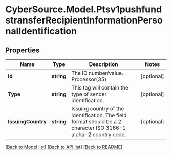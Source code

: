 # CyberSource.Model.Ptsv1pushfundstransferRecipientInformationPersonalIdentification
## Properties

Name | Type | Description | Notes
------------ | ------------- | ------------- | -------------
**Id** | **string** | The ID number/value. Processor(35)  | [optional] 
**Type** | **string** | This tag will contain the type of sender identification.  | [optional] 
**IssuingCountry** | **string** | Issuing country of the identification. The field format should be a 2 character ISO 3166-1 alpha-2 country code.  | [optional] 

[[Back to Model list]](../README.md#documentation-for-models) [[Back to API list]](../README.md#documentation-for-api-endpoints) [[Back to README]](../README.md)

